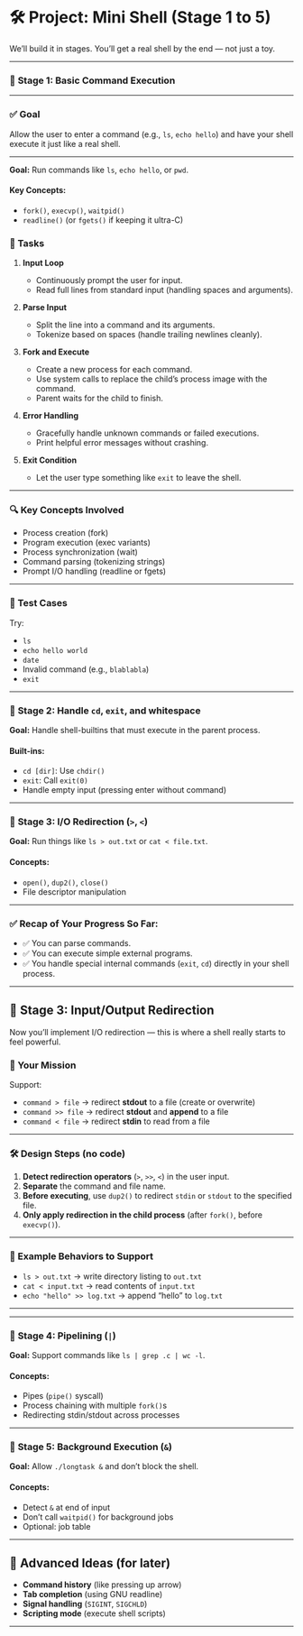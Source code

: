 # 🛠️ Project: **Mini Shell (Stage 1 to 5)**

We’ll build it in stages. You’ll get a real shell by the end — not just a toy.

---

### 🔹 **Stage 1: Basic Command Execution**
---

### ✅ Goal

Allow the user to enter a command (e.g., `ls`, `echo hello`) and have your shell execute it just like a real shell.

---
**Goal:** Run commands like `ls`, `echo hello`, or `pwd`.

#### Key Concepts:

* `fork()`, `execvp()`, `waitpid()`
* `readline()` (or `fgets()` if keeping it ultra-C)

### 🔨 Tasks

1. **Input Loop**

   * Continuously prompt the user for input.
   * Read full lines from standard input (handling spaces and arguments).

2. **Parse Input**

   * Split the line into a command and its arguments.
   * Tokenize based on spaces (handle trailing newlines cleanly).

3. **Fork and Execute**

   * Create a new process for each command.
   * Use system calls to replace the child’s process image with the command.
   * Parent waits for the child to finish.

4. **Error Handling**

   * Gracefully handle unknown commands or failed executions.
   * Print helpful error messages without crashing.

5. **Exit Condition**

   * Let the user type something like `exit` to leave the shell.

---

### 🔍 Key Concepts Involved

* Process creation (fork)
* Program execution (exec variants)
* Process synchronization (wait)
* Command parsing (tokenizing strings)
* Prompt I/O handling (readline or fgets)

---

### 🧪 Test Cases

Try:

* `ls`
* `echo hello world`
* `date`
* Invalid command (e.g., `blablabla`)
* `exit`

---

### 🔹 **Stage 2: Handle `cd`, `exit`, and whitespace**

**Goal:** Handle shell-builtins that must execute in the parent process.

#### Built-ins:

* `cd [dir]`: Use `chdir()`
* `exit`: Call `exit(0)`
* Handle empty input (pressing enter without command)

---

### 🔹 **Stage 3: I/O Redirection (`>`, `<`)**

**Goal:** Run things like `ls > out.txt` or `cat < file.txt`.

#### Concepts:

* `open()`, `dup2()`, `close()`
* File descriptor manipulation

---

### ✅ Recap of Your Progress So Far:

* ✅ You can parse commands.
* ✅ You can execute simple external programs.
* ✅ You handle special internal commands (`exit`, `cd`) directly in your shell process.

---

## 🚀 Stage 3: **Input/Output Redirection**

Now you’ll implement I/O redirection — this is where a shell really starts to feel powerful.

### 🎯 Your Mission

Support:

* `command > file` → redirect **stdout** to a file (create or overwrite)
* `command >> file` → redirect **stdout** and **append** to a file
* `command < file` → redirect **stdin** to read from a file

---

### 🛠️ Design Steps (no code)

1. **Detect redirection operators** (`>`, `>>`, `<`) in the user input.
2. **Separate** the command and file name.
3. **Before executing**, use `dup2()` to redirect `stdin` or `stdout` to the specified file.
4. **Only apply redirection in the child process** (after `fork()`, before `execvp()`).

---

### 📄 Example Behaviors to Support

* `ls > out.txt` → write directory listing to `out.txt`
* `cat < input.txt` → read contents of `input.txt`
* `echo "hello" >> log.txt` → append “hello” to `log.txt`

---


---

### 🔹 **Stage 4: Pipelining (`|`)**

**Goal:** Support commands like `ls | grep .c | wc -l`.

#### Concepts:

* Pipes (`pipe()` syscall)
* Process chaining with multiple `fork()`s
* Redirecting stdin/stdout across processes

---

### 🔹 **Stage 5: Background Execution (`&`)**

**Goal:** Allow `./longtask &` and don’t block the shell.

#### Concepts:

* Detect `&` at end of input
* Don’t call `waitpid()` for background jobs
* Optional: job table

---

## 🧠 Advanced Ideas (for later)

* **Command history** (like pressing up arrow)
* **Tab completion** (using GNU readline)
* **Signal handling** (`SIGINT`, `SIGCHLD`)
* **Scripting mode** (execute shell scripts)

---
